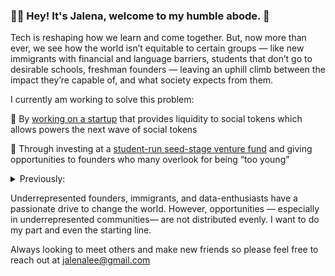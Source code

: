 ### 👋🏼 Hey! It's Jalena, welcome to my humble abode. 🌿

Tech is reshaping how we learn and come together. But, now more than ever, we see how the world isn’t equitable to certain groups — like new immigrants with financial and language barriers, students that don’t go to desirable schools, freshman founders — leaving an uphill climb between the impact they’re capable of, and what society expects from them.

I currently am working to solve this problem:

🚧 By [working on a startup](https://bitswap.network/) that provides liquidity to social tokens which allows powers the next wave of social tokens 

💸 Through investing at a [student-run seed-stage venture fund](http://frontrow.vc/) and giving opportunities to founders who many overlook for being “too young”

<details>
<summary>Previously:</summary> 
🛍️ Empowering [small businesses](www.shopify.ca/partners/blog/shopify-order-editing)so that they are able to deal with the unpredictable nature of eCommerce 

🎒By working at a [startup that builds a unique income share agreement](https://ursa.io/) to fund immigrants looking for higher education, without having to bear the financial burden.
</details>

Underrepresented founders, immigrants, and data-enthusiasts have a passionate drive to change the world. However, opportunities — especially in underrepresented communities— are not distributed evenly. I want to do my part and even the starting line. 

Always looking to meet others and make new friends so please feel free to reach out at jalenalee@gmail.com 

<!--
**jalenalee/jalenalee** is a ✨ _special_ ✨ repository because its `README.md` (this file) appears on your GitHub profile.

Here are some ideas to get you started:

- 🔭 I’m currently working on ...
- 🌱 I’m currently learning ...
- 👯 I’m looking to collaborate on ...
- 🤔 I’m looking for help with ...
- 💬 Ask me about ...
- 📫 How to reach me: ...
- 😄 Pronouns: ...
- ⚡ Fun fact: ...
-->

